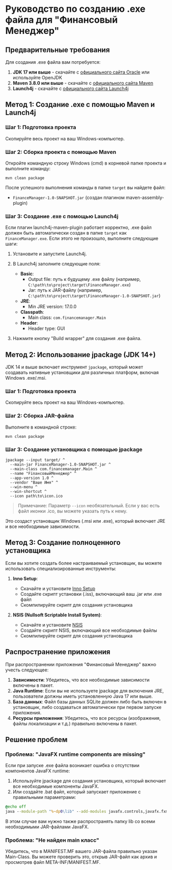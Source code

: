 # Руководство по созданию .exe файла для "Финансовый Менеджер"

## Предварительные требования

Для создания .exe файла вам потребуется:

1. **JDK 17 или выше** - скачайте с [официального сайта Oracle](https://www.oracle.com/java/technologies/downloads/) или используйте OpenJDK
2. **Maven 3.8.0 или выше** - скачайте с [официального сайта Maven](https://maven.apache.org/download.cgi)
3. **Launch4j** - скачайте с [официального сайта Launch4j](http://launch4j.sourceforge.net/)

## Метод 1: Создание .exe с помощью Maven и Launch4j

### Шаг 1: Подготовка проекта

Скопируйте весь проект на ваш Windows-компьютер.

### Шаг 2: Сборка проекта с помощью Maven

Откройте командную строку Windows (cmd) в корневой папке проекта и выполните команду:

```
mvn clean package
```

После успешного выполнения команды в папке `target` вы найдете файл:
- `FinanceManager-1.0-SNAPSHOT.jar` (создан плагином maven-assembly-plugin)

### Шаг 3: Создание .exe с помощью Launch4j

Если плагин launch4j-maven-plugin работает корректно, .exe файл должен быть автоматически создан в папке `target` как `FinanceManager.exe`. Если этого не произошло, выполните следующие шаги:

1. Установите и запустите Launch4j.
2. В Launch4j заполните следующие поля:
   - **Basic**:
     - Output file: путь к будущему .exe файлу (например, `C:\path\to\project\target\FinanceManager.exe`)
     - Jar: путь к JAR-файлу (например, `C:\path\to\project\target\FinanceManager-1.0-SNAPSHOT.jar`)
   - **JRE**:
     - Min JRE version: 17.0.0
   - **Classpath**:
     - Main class: `com.financemanager.Main`
   - **Header**:
     - Header type: GUI

3. Нажмите кнопку "Build wrapper" для создания .exe файла.

## Метод 2: Использование jpackage (JDK 14+)

JDK 14 и выше включает инструмент `jpackage`, который может создавать нативные установщики для различных платформ, включая Windows .exe/.msi.

### Шаг 1: Подготовка проекта

Скопируйте весь проект на ваш Windows-компьютер.

### Шаг 2: Сборка JAR-файла

Выполните в командной строке:

```
mvn clean package
```

### Шаг 3: Создание установщика с помощью jpackage

```
jpackage --input target/ ^
  --main-jar FinanceManager-1.0-SNAPSHOT.jar ^
  --main-class com.financemanager.Main ^
  --name "FinансовыйМенеджер" ^
  --app-version 1.0 ^
  --vendor "Ваше Имя" ^
  --win-menu ^
  --win-shortcut ^
  --icon path\to\icon.ico
```

> Примечание: Параметр `--icon` необязательный. Если у вас есть файл иконки .ico, вы можете указать путь к нему.

Это создаст установщик Windows (.msi или .exe), который включает JRE и все необходимые зависимости.

## Метод 3: Создание полноценного установщика

Если вы хотите создать более настраиваемый установщик, вы можете использовать специализированные инструменты:

1. **Inno Setup**:
   - Скачайте и установите [Inno Setup](https://jrsoftware.org/isinfo.php)
   - Создайте скрипт установки (.iss), включающий ваш .jar или .exe файл
   - Скомпилируйте скрипт для создания установщика

2. **NSIS (Nullsoft Scriptable Install System)**:
   - Скачайте и установите [NSIS](https://nsis.sourceforge.io/)
   - Создайте скрипт NSIS, включающий все необходимые файлы
   - Скомпилируйте скрипт для создания установщика

## Распространение приложения

При распространении приложения "Финансовый Менеджер" важно учесть следующее:

1. **Зависимости**: Убедитесь, что все необходимые зависимости включены в пакет.
2. **Java Runtime**: Если вы не используете jpackage для включения JRE, пользователи должны иметь установленную Java 17 или выше.
3. **База данных**: Файл базы данных SQLite должен либо быть включен в установщик, либо создаваться автоматически при первом запуске приложения.
4. **Ресурсы приложения**: Убедитесь, что все ресурсы (изображения, файлы локализации и т.д.) правильно включены в пакет.

## Решение проблем

### Проблема: "JavaFX runtime components are missing"

Если при запуске .exe файла возникает ошибка о отсутствии компонентов JavaFX runtime:

1. Используйте jpackage для создания установщика, который включает все необходимые компоненты JavaFX.
2. Или создайте .bat файл, который запускает приложение с правильными параметрами:

```bat
@echo off
java --module-path "%~dp0\lib" --add-modules javafx.controls,javafx.fxml -jar "%~dp0\FinanceManager-1.0-SNAPSHOT.jar"
```

В этом случае вам нужно также распространять папку lib со всеми необходимыми JAR-файлами JavaFX.

### Проблема: "Не найден main класс"

Убедитесь, что в MANIFEST.MF вашего JAR-файла правильно указан Main-Class. Вы можете проверить это, открыв JAR-файл как архив и просмотрев файл META-INF/MANIFEST.MF.
